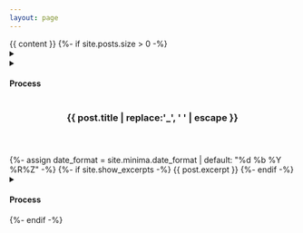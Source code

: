 ```yaml
---
layout: page
---
```

<article class="project" style="counter-reset: post {{ site.categories[page.category].size | minus: 'site.tags[log].size' }}">
{{ content }}
{%- if site.posts.size > 0 -%}
<nav class="nav-post">
    <details class="menu-post">
        <summary></summary>
        <ol reversed>
        {% for post in site.categories[page.category] %}
        {% if post.tags contains 'post' %}
            <li>
                <a href="#{{ post.title | escape }}"><span>{{ post.title | replace:'_', ' ' | escape }}</span></a>
            </li>
        {% endif %}
        {% endfor %}
        </ol>
    </details>
</nav>
<article class="post log-post">
    <aside>
        <details class="menu-process">
            <summary>
                <h1>Process</h1>
            </summary>
            <ol reversed>
                {% for post in site.categories[page.category] %}
                {% if post.tags contains 'log' %}
                <li>
                {%- assign date_format = site.minima.date_format | default: "%F-%H-%M-%S" -%}
                    <article id="{{ post.date | date: date_format }}" class="log">
                    {%- assign date_format = site.minima.date_format | default: "%d %b %Y %R%Z" -%}
                        <time class="post-meta" datetime="{{ post.date }}">{{ post.date | date: date_format }}</time>
                        <ul>
                            <li>
                            {%- if site.show_excerpts -%}
                            {{ post.excerpt }}
                            {%- endif -%}
                            </li>
                        </ul>
                    </article>
                </li>
                {% endif %}
                {% if post.tags contains 'post' %}
            </ol>
        </details>
    </aside>
    </article>
    <article class="post">
        <header class="header-post">
            <h1 class="title-post" id="{{ post.title | escape }}">{{ post.title | replace:'_', ' ' | escape }}</h1>
        </header>
        <section class="content-post">
        {%- assign date_format = site.minima.date_format | default: "%d %b %Y %R%Z" -%}
        <!--<time class="post-meta" datetime="{{ post.date }}">{{ post.date | date: date_format }}</time>
            <a href="{{site.baseurl}}/categories/#{{category|slugize}}">{{ category }}</a>-->
                {%- if site.show_excerpts -%}
                {{ post.excerpt }}
                {%- endif -%}
        </section>
        <aside class="log-post">
            <details class="menu-process">
                <summary>
                    <h1>Process</h1>
                </summary>
                <ol reversed>
                {% endif %}
                {% endfor %}
                </ol>
            </details>
        </aside>
    </article>
</article>
{%- endif -%}
</article>